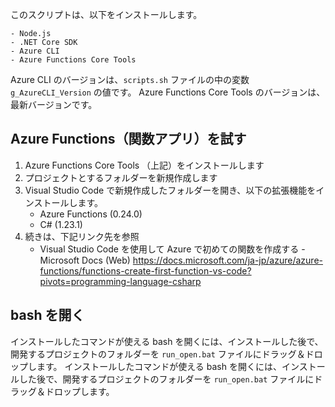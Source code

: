 ﻿このスクリプトは、以下をインストールします。

	- Node.js
	- .NET Core SDK
	- Azure CLI
	- Azure Functions Core Tools

Azure CLI のバージョンは、`scripts.sh` ファイルの中の変数 `g_AzureCLI_Version` の値です。
Azure Functions Core Tools のバージョンは、最新バージョンです。


## Azure Functions（関数アプリ）を試す

1. Azure Functions Core Tools （上記）をインストールします
2. プロジェクトとするフォルダーを新規作成します
3. Visual Studio Code で新規作成したフォルダーを開き、以下の拡張機能をインストールします。
   - Azure Functions (0.24.0)
   - C# (1.23.1)
4. 続きは、下記リンク先を参照
    - Visual Studio Code を使用して Azure で初めての関数を作成する - Microsoft Docs (Web)
    https://docs.microsoft.com/ja-jp/azure/azure-functions/functions-create-first-function-vs-code?pivots=programming-language-csharp


## bash を開く

インストールしたコマンドが使える bash を開くには、インストールした後で、
開発するプロジェクトのフォルダーを `run_open.bat` ファイルにドラッグ＆ドロップします。
インストールしたコマンドが使える bash を開くには、インストールした後で、開発するプロジェクトのフォルダーを `run_open.bat` ファイルにドラッグ＆ドロップします。
